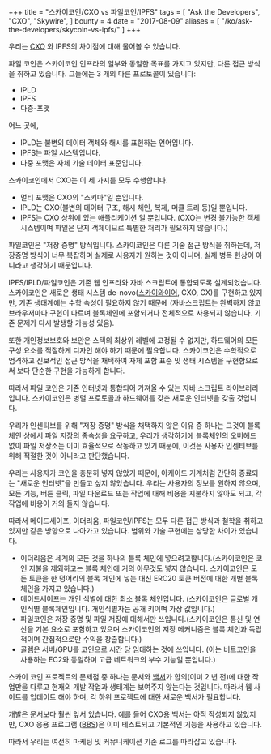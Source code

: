 +++
title = "스카이코인/CXO vs 파일코인/IPFS"
tags = [
    "Ask the Developers",
    "CXO",
    "Skywire",
]
bounty = 4
date = "2017-08-09"
aliases = [
	"/ko/ask-the-developers/skycoin-vs-ipfs/"
]
+++

우리는 [CXO](https://github.com/skycoin/cxo) 와 IPFS의 차이점에 대해 물어볼 수 있습니다.

파일 코인은 스카이코인 인프라의 일부와 동일한 목표를 가지고 있지만, 다른 접근 방식을 취하고 있습니다.
그들에는 3 개의 다른 프로토콜이 있습니다:

- IPLD
- IPFS
- 다중-포맷

어느 곳에,

- IPLD는 불변의 데이터 객체와 해시를 표현하는 언어입니다.
- IPFS는 파일 시스템입니다.
- 다중 포맷은 자체 기술 데이터 표준입니다.

스카이코인에서 CXO는 이 세 가지를 모두 수행합니다.

- 멀티 포맷은 CXO의 "스키마"일 뿐입니다.
- IPLD는 CXO(불변의 데이터 구조, 해시 체인, 복제, 머클 트리 등)일 뿐입니다.
- IPFS는 CXO 상위에 있는 애플리케이션 일 뿐입니다. (CXO는 변경 불가능한 객체 시스템이며 파일은 단지 객체이므로 특별한 처리가 필요하지 않습니다.)

파일코인은 "저장 증명" 방식입니다. 스카이코인은 다른 기술 접근 방식을 취하는데, 저장증명 방식이 너무 복잡하며 실제로 사용자가 원하는 것이 아니며, 실제 병목 현상이 아니라고 생각하기 때문입니다.

IPFS/IPLD/파일코인은 기존 웹 인프라와 자바 스크립트에 통합되도록 설계되었습니다. 스카이코인은 새로운 생태 시스템 de-novo([스카이와이어](https://github.com/skycoin/skywire), CXO, CX)를 구현하고 있지만, 기존 생태계에는 수학 속성이 필요하지 않기 때문에 (자바스크립트는 완벽하지 않고 브라우저마다 구현이 다르며 블록체인에 포함되거나 전체적으로 사용되지 않습니다. 기존 문제가 다시 발생할 가능성 있음).

또한 개인정보보호와 보안은 스택의 최상위 레벨에 고정될 수 없지만, 하드웨어의 모든 구성 요소를 적절하게 디자인 해야 하기 때문에 필요합니다. 스카이코인은 수학적으로 엄격하고 진보적인 접근 방식을 채택하여 자체 포함 표준 및 생태 시스템을 구현함으로써 보다 단순한 구현을 가능하게 합니다.

따라서 파일 코인은 기존 인터넷과 통합되어 가져올 수 있는 자바 스크립트 라이브러리 입니다. 스카이코인은 병렬 프로토콜과 하드웨어를 갖춘 새로운 인터넷을 갖출 것입니다.

우리가 인센티브를 위해 "저장 증명" 방식을 채택하지 않은 이유 중 하나는 그것이 블록체인 상에서 파일 저장의 종속성을 요구하고, 우리가 생각하기에 블록체인의 오버헤드 없이 파일 저장소는 이미 효율적으로 작동하고 있기 때문에, 이것은 사용자 인센티브를 위해 적절한 것이 아니라고 판단했습니다.

우리는 사용자가 코인을 충분히 넣지 않았기 때문에, 아케이드 기계처럼 간단히 종료되는 "새로운 인터넷"을 만들고 싶지 않았습니다. 우리는 사용자의 정보를 원하지 않으며, 모든 기능, 버튼 클릭, 파일 다운로드 또는 작업에 대해 비용을 지불하지 않아도 되고, 각 작업에 비용이 거의 들지 않습니다.

따라서 메이드세이프, 이더리움, 파일코인/IPFS는 모두 다른 접근 방식과 철학을 취하고 있지만 같은 방향으로 나아가고 있습니다. 범위와 기술 구현에는 상당한 차이가 있습니다.

- 이더리움은 세계의 모든 것을 하나의 블록 체인에 넣으려고합니다.(스카이코인은 코인 지불을 제외하고는 블록 체인에 거의 아무것도 넣지 않습니다. 스카이코인은 모든 토큰을 한 덩어리의 블록 체인에 넣는 대신 ERC20 토큰 버전에 대한 개별 블록 체인을 가지고 있습니다.)
- 메이드세이프는 개인 식별에 대한 최소 블록 체인입니다. (스카이코인은 글로벌 개인식별 블록체인입니다. 개인식별자는 공개 키이며 가상 값입니다.)
- 파일코인은 저장 증명 및 파일 저장에 대해서만 쓰입니다.(스카이코인은 통신 및 연산을 기본 요소로 포함하고 있으며 스카이코인의 저장 메커니즘은 블록 체인과 독립적이며 간접적으로만 수익을 창출합니다.)
- 골렘은 서버/GPU를 코인으로 시간 당 임대하는 것에 쓰입니다. (이는 비트코인을 사용하는 EC2와 동일하며 고급 네트워크의 부수 기능일 뿐입니다.)

스카이 코인 프로젝트의 문제점 중 하나는 문서와 [백서](https://www.skycoin.net/whitepapers.html)가 합의(이미 2 년 전)에 대한 작업만을 다루고 현재의 개발 작업과 생태계는 보여주지 않는다는 것입니다. 따라서 웹 사이트를 업데이트 해야 하며, 각 하위 프로젝트에 대한 새로운 백서가 필요합니다.

개발은 문서보다 훨씬 앞서 있습니다. 예를 들어 CXO용 백서는 아직 작성되지 않았지만, CXO 응용 프로그램 ([BBS](https://github.com/skycoin/bbs))은 이미 테스트되고 기본적인 기능을 사용하고 있습니다.

따라서 우리는 여전히 마케팅 및 커뮤니케이션 기존 로그를 따라잡고 있습니다.
